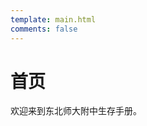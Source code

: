 ```yaml
---
template: main.html
comments: false
---
```


# 首页

<!-- ???+ warning "施工中"

    本页面尚未编辑完成 -->

欢迎来到东北师大附中生存手册。
